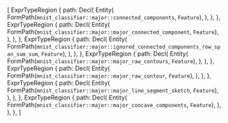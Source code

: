 [
    ExprTypeRegion {
        path: Decl(
            Entity(
                FormPath(`mnist_classifier::major::connected_components`, `Feature`),
            ),
        ),
    },
    ExprTypeRegion {
        path: Decl(
            Entity(
                FormPath(`mnist_classifier::major::major_connected_component`, `Feature`),
            ),
        ),
    },
    ExprTypeRegion {
        path: Decl(
            Entity(
                FormPath(`mnist_classifier::major::ignored_connected_components_row_span_sum_sum`, `Feature`),
            ),
        ),
    },
    ExprTypeRegion {
        path: Decl(
            Entity(
                FormPath(`mnist_classifier::major::major_raw_contours`, `Feature`),
            ),
        ),
    },
    ExprTypeRegion {
        path: Decl(
            Entity(
                FormPath(`mnist_classifier::major::major_raw_contour`, `Feature`),
            ),
        ),
    },
    ExprTypeRegion {
        path: Decl(
            Entity(
                FormPath(`mnist_classifier::major::major_line_segment_sketch`, `Feature`),
            ),
        ),
    },
    ExprTypeRegion {
        path: Decl(
            Entity(
                FormPath(`mnist_classifier::major::major_concave_components`, `Feature`),
            ),
        ),
    },
]